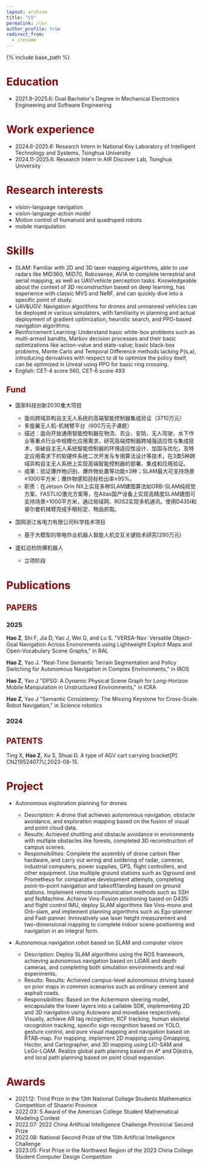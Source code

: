 ```yaml
---
layout: archive
title: "CV"
permalink: /cv/
author_profile: true
redirect_from:
  - /resume
---
```


{% include base_path %}

<span style="color: #800000;">Education</span>
======
* 2021.9-2025.6: Dual Bachelor's Degree in Mechanical Electronics Engineering and Software Engineering

<span style="color: #800000;">Work experience</span>
======
* 2024.6-2025.6: Research Intern in National Key Laboratory of Intelligent Technology and Systems, Tsinghua University
* 2024.11-2025.6: Research Intern in AIR Discover Lab, Tsinghua University

<span style="color: #800000;">Research interests</span>
======
* vision-language navigation
* vision-language-action model
* Motion control of humanoid and quadruped robots
* mobile manipulation



<span style="color: #800000;">Skills</span>
======
* SLAM: Familiar with 2D and 3D laser mapping algorithms, able to use radars like MID360, MID70, Robosense, AVIA to complete terrestrial and aerial mapping, as well as UAV/vehicle perception tasks. Knowledgeable about the context of 3D reconstruction based on deep learning, has experience with classic MVS and NeRF, and can quickly dive into a specific point of study.
* UAV&UGV: Navigation algorithms for drones and unmanned vehicles can be deployed in various simulators, with familiarity in planning and actual deployment of gradient optimization, heuristic search, and PPO-based navigation algorithms.
* Reinforcement Learning: Understand basic white-box problems such as multi-armed bandits, Markov decision processes and their basic optimizations like action-value and state-value; basic black-box problems, Monte Carlo and Temporal Difference methods lacking P(s,a), introducing derivatives with respect to dl to optimize the policy itself, can be optimized in Unreal using PPO for basic ring crossing.
* English: CET-4 score 560, CET-6 score 493

## <span style="color: #800000;">Fund</span>

* 国家科技创新2030重大项目
  * 面向跨域异构自主无人系统的高端智能控制器集成验证（3710万元）
  * 多旋翼无人机-机械臂平台（600万元子课题）
  * 描述：面向开放通用智能控制器在物流、农业、安防、无人驾驶、水下作业等重点行业中规模化应用需求，研究高端控制器跨域强适应性与集成技术，突破自主无人系统智能控制器的环境适应性设计、加固与优化，及特定应用需求下的软硬件系统二次开发与专用算法设计等技术，在3类5种跨域异构自主无人系统上实现高端智能控制器的部署、集成和应用验证。
  * 成果：验证爆炸物识别、爆炸物处置等功能≥3种；SLAM最大可支持场景≥1000平方米；爆炸物感知目标检出率≥95%。
  * 职责：在Jetson Orin NX上实现多种SLAM建图算法如ORB-SLAM纯视觉方案、FASTLIO激光方案等，在Altas国产设备上实现高精度SLAM建图可支持场景>1000平方米，通过局域网、ROS2实现多机通讯。使用D435I和睿尔曼机械臂完成手眼标定、物品抓取。

* 国网浙江省电力有限公司科学技术项目
  * 基于大模型的带电作业机器人智能人机交互关键技术研究(290万元)

* 盛虹巡检防爆机器人
  * 立项阶段

<span style="color: #800000;">Publications</span>
======
## <span style="color: #800000;">PAPERS</span>

### 2025

**Hao Z**, Shi F, Jia D, Yao J, Wei G, and Lu S. "VERSA-Nav: Versatile Object-Goal Navigation Across Environments using Lightweight Explicit Maps and Open-Vocabulary Scene Graphs," in RAL

**Hao Z**, Yao J. "Real-Time Semantic Terrain Segmentation and Policy Switching for Autonomous Navigation in Complex Environments," in IROS

**Hao Z**, Yao J "DPSG: A Dynamic Physical Scene Graph for Long-Horizon Mobile Manipulation in Unstructured Environments," in ICRA

**Hao Z**, Yao J "Semantic Consistency: The Missing Keystone for Cross-Scale Robot Navigation," in Science robotics

### 2024




## <span style="color: #800000;">PATENTS</span>
<!-- **Hao Z** , Yang W, Yan Z, Yu Y, Wo K, Zhao C, Zhao W and Yang C. A type of viscometer[P]. 2023032800847340,2023-03-28.  -->

Ting X, **Hao Z**, Xu S, Shuai D. A type of AGV cart carrying bracket[P]. CN219524077U,2023-08-15. 




<span style="color: #800000;">Project</span>
======

* Autonomous exploration planning for drones
  * Description: A drone that achieves autonomous navigation, obstacle avoidance, and exploration mapping based on the fusion of visual and point cloud data.
  * Results: Achieved shuttling and obstacle avoidance in environments with multiple obstacles like forests, completed 3D reconstruction of campus scenes.
  * Responsibilities: Complete the assembly of drone carbon fiber hardware, and carry out wiring and soldering of radar, cameras, industrial computers, power supplies, GPS, flight controllers, and other equipment. Use multiple ground stations such as Qground and Prometheus for comparative development attempts, completing point-to-point navigation and takeoff/landing based on ground stations. Implement remote communication methods such as SSH and NoMachine. Achieve Vins-Fusion positioning based on D435i and flight control IMU, deploy SLAM algorithms like Vins-mono and Orb-slam, and implement planning algorithms such as Ego-planner and Fast-panner. Innovatively use laser height measurement and two-dimensional mapping to complete indoor scene positioning and navigation in an integral form.

* Autonomous navigation robot based on SLAM and computer vision
  * Description: Deploy SLAM algorithms using the ROS framework, achieving autonomous navigation based on LiDAR and depth cameras, and completing both simulation environments and real experiments.
  * Results: Results: Achieved campus-level autonomous driving based on prior maps in common scenarios such as ordinary cement and asphalt roads.
  * Responsibilities: Based on the Ackermann steering model, encapsulate the lower layers into a callable SDK, implementing 2D and 3D navigation using Autoware and movebase respectively. Visually, achieve AR tag recognition, KCF tracking, human skeletal recognition tracking, specific sign recognition based on YOLO, gesture control, and pure visual mapping and navigation based on RTAB-map. For mapping, implement 2D mapping using Gmapping, Hector, and Cartographer, and 3D mapping using LIO-SAM and LeGo-LOAM. Realize global path planning based on A* and Dijkstra, and local path planning based on point cloud expansion.




<span style="color: #800000;">Awards</span>
======
* 2021.12: Third Prize in the 13th National College Students Mathematics Competition of Shaanxi Province
* 2022.03: S Award of the American College Student Mathematical Modeling Contest
* 2022.07: 2022 China Artificial Intelligence Challenge Provincial Second Prize
* 2022.08: National Second Prize of the 15th Artificial Intelligence Challenge
* 2023.05: First Prize in the Northwest Region of the 2023 China College Student Computer Design Competition

